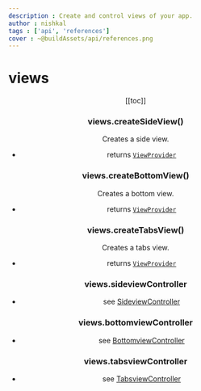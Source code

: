 ```yaml
---
description : Create and control views of your app.
author : nishkal
tags : ['api', 'references']
cover : ~@buildAssets/api/references.png
---
```


# views
<Header/>
[[toc]]

### views.createSideView()
Creates a side view.
* returns [`ViewProvider`](/structures/view-provider.md)

### views.createBottomView()
Creates a bottom view.
* returns [`ViewProvider`](/structures/view-provider.md)

### views.createTabsView()
Creates a tabs view.
* returns [`ViewProvider`](/structures/view-provider.md)

### views.sideviewController
* see [SideviewController](/structures/sideview-controller.md)

### views.bottomviewController
* see [BottomviewController](/structures/bottomview-controller.md)

### views.tabsviewController
* see [TabsviewController](/structures/tabsview-controller.md)



